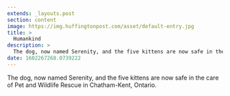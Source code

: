 ```yaml
--- 
extends: _layouts.post 
section: content 
image: https://img.huffingtonpost.com/asset/default-entry.jpg 
title: > 
  Humankind 
description: > 
  The dog, now named Serenity, and the five kittens are now safe in the care of Pet and Wildlife Rescue in Chatham-Kent, Ontario. 
date: 1602267268.0739222 
--- 
```

The dog, now named Serenity, and the five kittens are now safe in the care of Pet and Wildlife Rescue in Chatham-Kent, Ontario.